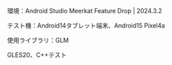 環境：Android Studio Meerkat Feature Drop | 2024.3.2

テスト機：Android14タブレット端末、Android15 Pixel4a

使用ライブラリ：GLM

GLES20、C++テスト
